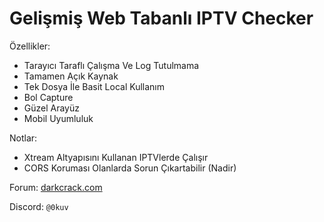 # Gelişmiş Web Tabanlı IPTV Checker
Özellikler:
- Tarayıcı Taraflı Çalışma Ve Log Tutulmama
- Tamamen Açık Kaynak
- Tek Dosya İle Basit Local Kullanım
- Bol Capture
- Güzel Arayüz
- Mobil Uyumluluk
  
Notlar:
- Xtream Altyapısını Kullanan IPTVlerde Çalışır
- CORS Koruması Olanlarda Sorun Çıkartabilir (Nadir)

Forum: [darkcrack.com](https://darkcrack.com)

Discord: `@0kuv`
